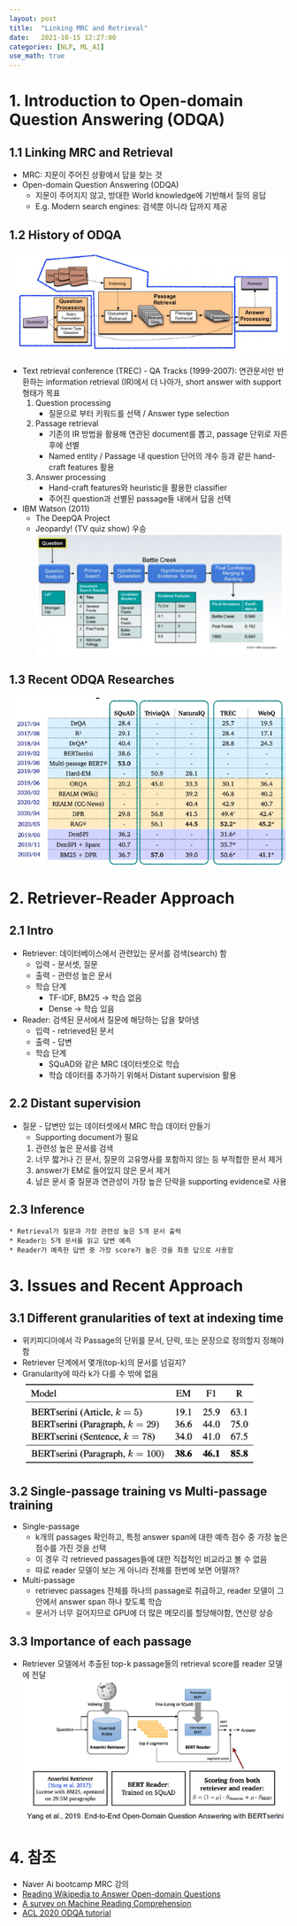 ```yaml
---
layout: post
title:  "Linking MRC and Retrieval"
date:   2021-10-15 12:27:00
categories: [NLP, ML_AI]
use_math: true
---
```


# 1. Introduction to Open-domain Question Answering (ODQA)
## 1.1 Linking MRC and Retrieval
* MRC: 지문이 주어진 상황에서 답을 찾는 것
* Open-domain Question Answering (ODQA)
    * 지문이 주어지지 않고, 방대한 World knowledge에 기반해서 질의 응답
    * E.g. Modern search engines: 검색뿐 아니라 답까지 제공

## 1.2 History of ODQA
![](/assets/image/mrc/LMR_1.PNG)
* Text retrieval conference (TREC) - QA Tracks (1999-2007): 연관문서만 반환하는 information retrieval (IR)에서 더 나아가, short answer with support 형태가 목표
    1. Question processing
        * 질문으로 부터 키워드를 선택 / Answer type selection
    2. Passage retrieval
        * 기존의 IR 방법을 활용해 연관된 document를 뽑고, passage 단위로 자른 후에 선별
        * Named entity / Passage 내 question 단어의 개수 등과 같은 hand-craft features 활용
    3. Answer processing
        * Hand-craft features와 heuristic을 활용한 classifier
        * 주어진 question과 선별된 passage들 내에서 답을 선택
* IBM Watson (2011)
    * The DeepQA Project
    * Jeopardy! (TV quiz show) 우승  
    ![](/assets/image/mrc/LMR_2.PNG)

## 1.3 Recent ODQA Researches
![](/assets/image/mrc/LMR_3.PNG)

# 2. Retriever-Reader Approach
## 2.1 Intro
* Retriever: 데이터베이스에서 관련있는 문서를 검색(search) 함
    * 입력 - 문서셋, 질문
    * 출력 - 관련성 높은 문서
    * 학습 단계 
        * TF-IDF, BM25 -> 학습 없음
        * Dense -> 학습 있음
* Reader: 검색된 문서에서 질문에 해당하는 답을 찾아냄
    * 입력 - retrieved된 문서
    * 출력 - 답변
    * 학습 단계
        * SQuAD와 같은 MRC 데이터셋으로 학습
        * 학습 데이터를 추가하기 위해서 Distant supervision 활용

## 2.2 Distant supervision
* 질문 - 답변만 있는 데이터셋에서 MRC 학습 데이터 만들기
    * Supporting document가 필요
    1. 관련성 높은 문서를 검색
    2. 너무 짧거나 긴 문서, 질문의 고유명사를 포함하지 않는 등 부적합한 문서 제거
    3. answer가 EM로 들어있지 않은 문서 제거
    4. 남은 문서 중 질문과 연관성이 가장 높은 단락을 supporting evidence로 사용

## 2.3 Inference
    * Retrieval가 질문과 가장 관련성 높은 5개 문서 출력
    * Reader는 5개 문서를 읽고 답변 예측
    * Reader가 예측한 답변 중 가장 score가 높은 것을 최종 답으로 사용함

# 3. Issues and Recent Approach
## 3.1 Different granularities of text at indexing time
* 위키피디아에서 각 Passage의 단위를 문서, 단락, 또는 문장으로 정의할지 정해야함
* Retriever 단계에서 몇개(top-k)의 문서를 넘길지?
* Granularity에 따라 k가 다를 수 밖에 없음  
![](/assets/image/mrc/LMR_4.PNG)

## 3.2 Single-passage training vs Multi-passage training
* Single-passage
    * k개의 passages 확인하고, 특정 answer span에 대한 예측 점수 중 가장 높은 점수를 가진 것을 선택
    * 이 경우 각 retrieved passages들에 대한 직접적인 비교라고 볼 수 없음
    * 따로 reader 모델이 보는 게 아니라 전체를 한번에 보면 어떨까?
* Multi-passage
    * retrievec passages 전체를 하나의 passage로 취급하고, reader 모델이 그안에서 answer span 하나 찾도록 학습
    * 문서가 너무 길어지므로 GPU에 더 많은 메모리를 할당해야함, 연산량 상승

## 3.3 Importance of each passage
* Retriever 모델에서 추출된 top-k passage들의 retrieval score를 reader 모델에 전달  
![](/assets/image/mrc/LMR_5.PNG)

# 4. 참조
* Naver Ai bootcamp MRC 강의
* [Reading Wikipedia to Answer Open-domain Questions](https://arxiv.org/abs/1704.00051)
* [A survey on Machine Reading Comprehension](https://arxiv.org/abs/2006.11880)
* [ACL 2020 ODQA tutorial](https://slideslive.com/38931668/t8-opendomain-question-answering)